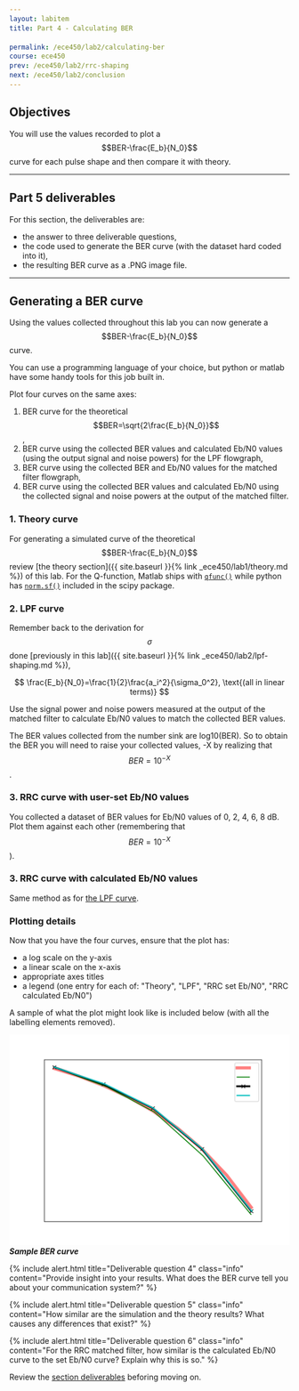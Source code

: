 ```yaml
---
layout: labitem
title: Part 4 - Calculating BER

permalink: /ece450/lab2/calculating-ber
course: ece450
prev: /ece450/lab2/rrc-shaping
next: /ece450/lab2/conclusion
---
```


## Objectives

You will use the values recorded to plot a $$BER-\frac{E_b}{N_0}$$ curve for each pulse shape and then compare it with theory.

---

## Part 5 deliverables

For this section, the deliverables are:

- the answer to three deliverable questions,
- the code used to generate the BER curve (with the dataset hard coded into it),
- the resulting BER curve as a .PNG image file.

---

## Generating a BER curve

Using the values collected throughout this lab you can now generate a $$BER-\frac{E_b}{N_0}$$ curve.

You can use a programming language of your choice, but python or matlab have some handy tools for this job built in.

Plot four curves on the same axes:

1. BER curve for the theoretical $$BER=\sqrt{2\frac{E_b}{N_0}}$$,
2. BER curve using the collected BER values and calculated Eb/N0 values (using the output signal and noise powers) for the LPF flowgraph,
3. BER curve using the collected BER and Eb/N0 values for the matched filter flowgraph,
4. BER curve using the collected BER values and calculated Eb/N0 using the collected signal and noise powers at the output of the matched filter.

### 1. Theory curve

For generating a simulated curve of the theoretical $$BER-\frac{E_b}{N_0}$$ review [the theory section]({{ site.baseurl }}{% link _ece450/lab1/theory.md %}) of this lab. For the Q-function, Matlab ships with [`qfunc()`](https://www.mathworks.com/help/comm/ref/qfunc.html) while python has [`norm.sf()`](https://docs.scipy.org/doc/scipy-0.19.1/reference/generated/scipy.stats.norm.html) included in the scipy package.

### 2. LPF curve

Remember back to the derivation for $$\sigma$$ done [previously in this lab]({{ site.baseurl }}{% link _ece450/lab2/lpf-shaping.md %}), 

$$
\frac{E_b}{N_0}=\frac{1}{2}\frac{a_i^2}{\sigma_0^2}, \text{(all in linear terms)}
$$

Use the signal power and noise powers measured at the output of the matched filter to calculate Eb/N0 values to match the collected BER values.

The BER values collected from the number sink are log10(BER). So to obtain the BER you will need to raise your collected values, -X by realizing that $$BER = 10^{-X}$$.

### 3. RRC curve with user-set Eb/N0 values

You collected a dataset of BER values for Eb/N0 values of 0, 2, 4, 6, 8 dB. Plot them against each other (remembering that $$BER=10^{-X}$$).

### 3. RRC curve with calculated Eb/N0 values

Same method as for [the LPF curve](#2-lpf-curve).

### Plotting details

Now that you have the four curves, ensure that the plot has:

- a log scale on the y-axis
- a linear scale on the x-axis
- appropriate axes titles
- a legend (one entry for each of: "Theory", "LPF", "RRC set Eb/N0", "RRC calculated Eb/N0")

A sample of what the plot might look like is included below (with all the labelling elements removed).

  ![BER-curve.png](figures/BER-curve.png)<br>
  __*Sample BER curve*__

{% include alert.html title="Deliverable question 4" class="info" content="Provide insight into your results. What does the BER curve tell you about your communication system?" %}

{% include alert.html title="Deliverable question 5" class="info" content="How similar are the simulation and the theory results? What causes any differences that exist?" %}

{% include alert.html title="Deliverable question 6" class="info" content="For the RRC matched filter, how similar is the calculated Eb/N0 curve to the set Eb/N0 curve? Explain why this is so." %}

Review the [section deliverables](#part-4-deliverables) beforing moving on.
